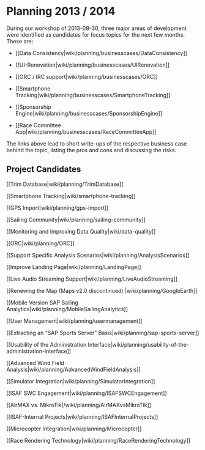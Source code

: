# Planning 2013 / 2014

During our workshop of 2013-09-30, three major areas of development were identified as candidates for focus topics for the next few months. These are:

* [[Data Consistency|wiki/planning/businesscases/DataConsistency]]

* [[UI-Renovation|wiki/planning/businesscases/UIRenovation]]

* [[ORC / IRC support|wiki/planning/businesscases/ORC]]

* [[Smartphone Tracking|wiki/planning/businesscases/SmartphoneTracking]]

* [[Sponsorship Engine|wiki/planning/businesscases/SponsorshipEngine]]

* [[Race Committee App|wiki/planning/businesscases/RaceCommitteeApp]]

The links above lead to short write-ups of the respective business case behind the topic, listing the pros and cons and discussing the risks.

## Project Candidates

[[Trim Database|wiki/planning/TrimDatabase]]

[[Smartphone Tracking|wiki/smartphone-tracking]]

[[GPS Import|wiki/planning/gps-import]]

[[Sailing Community|wiki/planning/sailing-community]]

[[Monitoring and Improving Data Quality|wiki/data-quality]]

[[ORC|wiki/planning/ORC]]

[[Support Specific Analysis Scenarios|wiki/planning/AnalysisScenarios]]

[[Improve Landing Page|wiki/planning/LandingPage]]

[[Live Audio Streaming Support|wiki/planning/LiveAudioStreaming]]

[[Renewing the Map (Maps v2.0 discontinued) |wiki/planning/GoogleEarth]]

[[Mobile Version SAP Sailing Analytics|wiki/planning/MobileSailingAnalytics]]

[[User Management|wiki/planning/usermanagement]]

[[Extracting an "SAP Sports Server" Basis|wiki/planning/sap-sports-server]]

[[Usability of the Administration Interface|wiki/planning/usability-of-the-administration-interface]]

[[Advanced Wind Field Analysis|wiki/planning/AdvancedWindFieldAnalysis]]

[[Simulator Integration|wiki/planning/SimulatorIntegration]]

[[ISAF SWC Engagement|wiki/planning/ISAFSWCEngagement]]

[[AirMAX vs. MikroTik|/wiki/planning/AirMAXvsMikroTik]]

[[ISAF-Internal Projects|wiki/planning/ISAFInternalProjects]]

[[Microcopter Integration|wiki/planning/Microcopter]]

[[Race Rendering Technology|wiki/planning/RaceRenderingTechnology]]